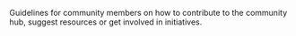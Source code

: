 Guidelines for community members on how to contribute to the community hub, suggest resources or get involved in initiatives.  
